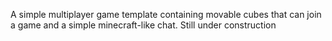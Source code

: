 A simple multiplayer game template containing movable cubes that can join a game and a simple minecraft-like chat. Still under construction

